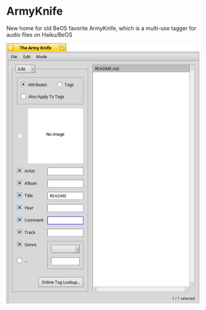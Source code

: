 ArmyKnife
=========

New home for old BeOS favorite ArmyKnife, which is a multi-use tagger for audio files on Haiku/BeOS

![ArmyKnife Screenshot](ArmyKnife.png)
